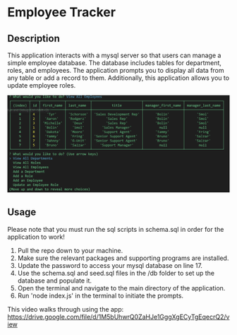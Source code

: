 # Employee Tracker

## Description

This application interacts with a mysql server so that users can manage a simple employee database. The database includes tables for department, roles, and employees. The application prompts you to display all data from any table or add a record to them. Additionally, this application allows you to update employee roles.

![Employee Tracker Prompts With Option Selected To Display All Employees](assets/employee-tracker-prompts.png?raw=true)

## Usage

Please note that you must run the sql scripts in schema.sql in order for the application to work!

1. Pull the repo down to your machine.
2. Make sure the relevant packages and supporting programs are installed.
3. Update the password to access your mysql database on line 17.
4. Use the schema.sql and seed.sql files in the /db folder to set up the database and populate it.
5. Open the terminal and navigate to the main directory of the application.
6. Run 'node index.js' in the terminal to initiate the prompts.

This video walks through using the app: https://drive.google.com/file/d/1M5bUhwrQ0ZaHJe1GggXgECyTgEqecrQ2/view
